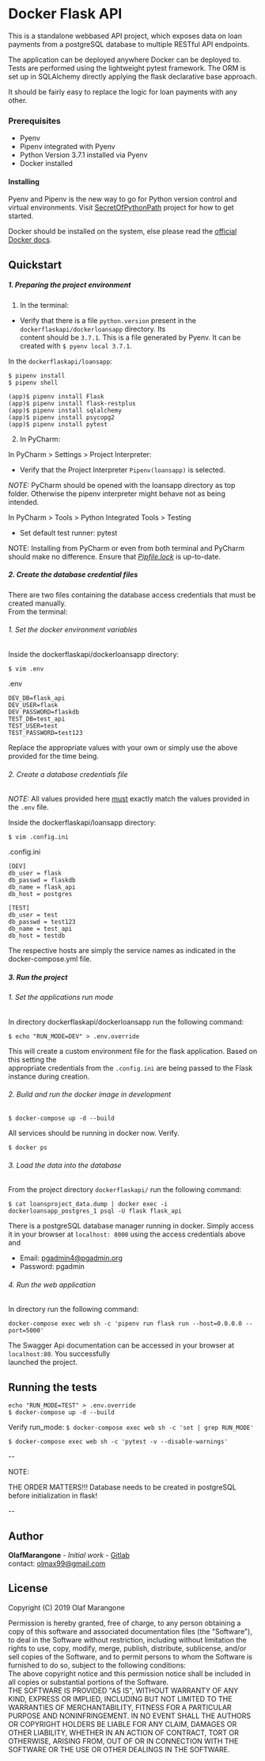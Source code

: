 # Docker Flask API

This is a standalone webbased API project, which exposes data on loan payments from
a postgreSQL database to multiple RESTful API endpoints.

The application can be deployed anywhere Docker can be deployed to. Tests are performed
using the lightweight pytest framework. The ORM is set up in SQLAlchemy directly applying
the flask declarative base approach.

It should be fairly easy to replace the logic for loan payments with any other.

### Prerequisites
 
+ Pyenv
+ Pipenv integrated with Pyenv
+ Python Version 3.7.1 installed via Pyenv
+ Docker installed 

#### Installing  

Pyenv and Pipenv is the new way to go for Python version control and virtual environments. Visit
[SecretOfPythonPath](https://github.com/olmax99/secretofpythonpath) 
project for how to get started.

Docker should be installed on the system, else please read the [official Docker docs](https://docs.docker.com/).


## Quickstart

##### 1. Preparing the project environment

1. In the terminal:
+  Verify that there is a file `python.version` present in the `dockerflaskapi/dockerloansapp` directory. Its  
content should be `3.7.1`. This is a file generated by Pyenv. It can be created with `$ pyenv local 3.7.1`. 

In the `dockerflaskapi/loansapp`:

```
$ pipenv install
$ pipenv shell

(app)$ pipenv install Flask
(app)$ pipenv install flask-restplus
(app)$ pipenv install sqlalchemy
(app)$ pipenv install psycopg2
(app)$ pipenv install pytest 

```

2. In PyCharm:

In PyCharm > Settings > Project Interpreter:
+ Verify that the Project Interpreter `Pipenv(loansapp)` is selected.

*NOTE:*   PyCharm should be opened with the loansapp directory as top folder. Otherwise the pipenv interpreter
  might behave not as being intended.

In PyCharm > Tools > Python Integrated Tools > Testing

+ Set default test runner: pytest

NOTE:   Installing from PyCharm or even from both terminal and PyCharm should make no difference. 
  Ensure that <u>*Pipfile.lock*</u> is up-to-date.


##### 2. Create the database credential files

There are two files containing the database access credentials that must be created manually.  
From the terminal:

###### 1. Set the docker environment variables 

Inside the dockerflaskapi/dockerloansapp directory:

`$ vim .env`

.env
```
DEV_DB=flask_api
DEV_USER=flask
DEV_PASSWORD=flaskdb
TEST_DB=test_api
TEST_USER=test
TEST_PASSWORD=test123

```
Replace the appropriate values with your own or simply use the above provided for the time being.

###### 2. Create a database credentials file

*NOTE:* All values provided here <u>must</u> exactly match the values provided in the `.env` file.

Inside the dockerflaskapi/loansapp directory:

`$ vim .config.ini`

.config.ini
```
[DEV]
db_user = flask
db_passwd = flaskdb
db_name = flask_api
db_host = postgres

[TEST]
db_user = test
db_passwd = test123
db_name = test_api
db_host = testdb

```

The respective hosts are simply the service names as indicated in the docker-compose.yml file.  


##### 3. Run the project

###### 1. Set the applications run mode

In directory dockerflaskapi/dockerloansapp run the following command:  

`$ echo "RUN_MODE=DEV" > .env.override`

This will create a custom environment file for the flask application. Based on this setting the  
appropriate credentials from the `.config.ini` are being passed to the Flask instance during creation.  

###### 2. Build and run the docker image in development

`$ docker-compose up -d --build`

All services should be running in docker now. Verify.

`$ docker ps`

###### 3. Load the data into the database

From the project directory `dockerflaskapi/` run the following command:  

`$ cat loansproject_data.dump | docker exec -i dockerloansapp_postgres_1 psql -U flask flask_api`

There is a postgreSQL database manager running in docker. Simply access it in your browser at 
`localhost: 8000` using the access credentials above and

- Email: pgadmin4@pgadmin.org
- Password: pgadmin

###### 4. Run the web application

In directory run the following command:  

`docker-compose exec web sh -c 'pipenv run flask run --host=0.0.0.0 --port=5000'`

The Swagger Api documentation can be accessed in your browser at `localhost:80`. You successfully  
launched the project.


## Running the tests

```
echo "RUN_MODE=TEST" > .env.override
$ docker-compose up -d --build
```

Verify run_mode:
    `$ docker-compose exec web sh -c 'set | grep RUN_MODE'`

```
$ docker-compose exec web sh -c 'pytest -v --disable-warnings'  

```

--  


NOTE: 

THE ORDER MATTERS!!! Database needs to be created in postgreSQL before initialization in flask!

--  



## Author

**OlafMarangone** - *Initial work* - [Gitlab](https://github.com/olmax99/dockerflaskapi.git)  
contact: olmax99@gmail.com

## License
 
Copyright (C) 2019 Olaf Marangone  

Permission is hereby granted, free of charge, to any person obtaining a copy of this software and associated 
documentation files (the "Software"), to deal in the Software without restriction, including without limitation
the rights to use, copy, modify, merge, publish, distribute, sublicense, and/or sell copies of the Software, and to
permit persons to whom the Software is furnished to do so, subject to the following conditions:  
The above copyright notice and this permission notice shall be included in all copies or substantial portions of the
Software.  
THE SOFTWARE IS PROVIDED "AS IS", WITHOUT WARRANTY OF ANY KIND, EXPRESS OR IMPLIED, INCLUDING BUT NOT LIMITED TO THE 
WARRANTIES OF MERCHANTABILITY, FITNESS FOR A PARTICULAR PURPOSE AND NONINFRINGEMENT. IN NO EVENT SHALL THE AUTHORS 
OR COPYRIGHT HOLDERS BE LIABLE FOR ANY CLAIM, DAMAGES OR OTHER LIABILITY, WHETHER IN AN ACTION OF CONTRACT, TORT OR 
OTHERWISE, ARISING FROM, OUT OF OR IN CONNECTION WITH THE SOFTWARE OR THE USE OR OTHER DEALINGS IN THE SOFTWARE.
